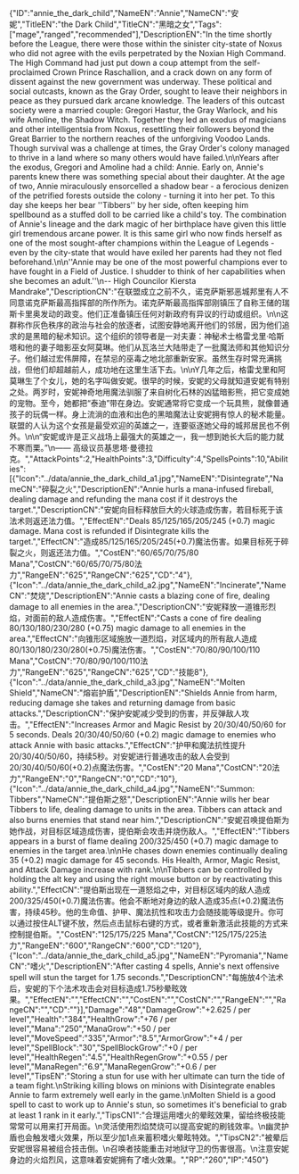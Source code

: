 {"ID":"annie_the_dark_child","NameEN":"Annie","NameCN":"安妮","TitleEN":"the Dark Child","TitleCN":"黑暗之女","Tags":["mage","ranged","recommended"],"DescriptionEN":"In the time shortly before the League, there were those within the sinister city-state of Noxus who did not agree with the evils perpetrated by the Noxian High Command. The High Command had just put down a coup attempt from the self-proclaimed Crown Prince Raschallion, and a crack down on any form of dissent against the new government was underway. These political and social outcasts, known as the Gray Order, sought to leave their neighbors in peace as they pursued dark arcane knowledge. The leaders of this outcast society were a married couple: Gregori Hastur, the Gray Warlock, and his wife Amoline, the Shadow Witch. Together they led an exodus of magicians and other intelligentsia from Noxus, resettling their followers beyond the Great Barrier to the northern reaches of the unforgiving Voodoo Lands. Though survival was a challenge at times, the Gray Order's colony managed to thrive in a land where so many others would have failed.\n\nYears after the exodus, Gregori and Amoline had a child: Annie. Early on, Annie's parents knew there was something special about their daughter. At the age of two, Annie miraculously ensorcelled a shadow bear - a ferocious denizen of the petrified forests outside the colony - turning it into her pet. To this day she keeps her bear ''Tibbers'' by her side, often keeping him spellbound as a stuffed doll to be carried like a child's toy. The combination of Annie's lineage and the dark magic of her birthplace have given this little girl tremendous arcane power. It is this same girl who now finds herself as one of the most sought-after champions within the League of Legends - even by the city-state that would have exiled her parents had they not fled beforehand.\n\n''Annie may be one of the most powerful champions ever to have fought in a Field of Justice. I shudder to think of her capabilities when she becomes an adult.''\n-- High Councilor Kiersta Mandrake","DescriptionCN":"在联盟成立之前不久，诺克萨斯邪恶城邦里有人不同意诺克萨斯最高指挥部的所作所为。诺克萨斯最高指挥部刚镇压了自称王储的瑞斯卡里奥发动的政变。他们正准备镇压任何对新政府有异议的行动或组织。\n\n这群称作灰色秩序的政治与社会的放逐者，试图安静地离开他们的邻居，因为他们追求的是黑暗的秘术知识。这个组织的领导者是一对夫妻：神秘术士格雷戈里·哈斯塔和他的妻子暗影巫女阿莫琳。他们从瓦洛兰大陆带走了一批魔法师和其他知识分子。他们越过宏伟屏障，在禁忌的巫毒之地北部重新安家。虽然生存时常充满挑战，但他们却超越前人，成功地在这里生活下去。\n\nY几年之后，格雷戈里和阿莫琳生了个女儿，她的名字叫做安妮。很早的时候，安妮的父母就知道安妮有特别之处。两岁时，安妮神奇地用魔法驯服了来自树化石林的凶猛暗影熊，把它变成她的宠物。至今，她都把“泰迪”带在身边。安妮通常将它变成一个玩具熊，就像普通孩子的玩偶一样。身上流淌的血液和出色的黑暗魔法让安妮拥有惊人的秘术能量。联盟的人认为这个女孩是最受欢迎的英雄之一，连要驱逐她父母的城邦居民也不例外。\n\n“安妮或许是正义战场上最强大的英雄之一，我一想到她长大后的能力就不寒而栗。”\n—— 高级议员基思塔·曼德拉克。","AttackPoints":2,"HealthPoints":3,"Difficulty":4,"SpellsPoints":10,"Abilities":[{"Icon":"../data/annie_the_dark_child_a1.jpg","NameEN":"Disintegrate","NameCN":"碎裂之火","DescriptionEN":"Annie hurls a mana-infused fireball, dealing damage and refunding the mana cost if it destroys the target.","DescriptionCN":"安妮向目标释放巨大的火球造成伤害，若目标死于该法术则返还法力值。","EffectEN":"Deals 85/125/165/205/245 (+0.7) magic damage. Mana cost is refunded if Disintegrate kills the target.","EffectCN":"造成85/125/165/205/245(+0.7)魔法伤害。如果目标死于碎裂之火，则返还法力值。","CostEN":"60/65/70/75/80 Mana","CostCN":"60/65/70/75/80法力","RangeEN":"625","RangeCN":"625","CD":"4"},{"Icon":"../data/annie_the_dark_child_a2.jpg","NameEN":"Incinerate","NameCN":"焚烧","DescriptionEN":"Annie casts a blazing cone of fire, dealing damage to all enemies in the area.","DescriptionCN":"安妮释放一道锥形烈焰，对面前的敌人造成伤害。","EffectEN":"Casts a cone of fire dealing 80/130/180/230/280 (+0.75) magic damage to all enemies in the area.","EffectCN":"向锥形区域施放一道烈焰，对区域内的所有敌人造成80/130/180/230/280(+0.75)魔法伤害。","CostEN":"70/80/90/100/110 Mana","CostCN":"70/80/90/100/110法力","RangeEN":"625","RangeCN":"625","CD":"技能8"},{"Icon":"../data/annie_the_dark_child_a3.jpg","NameEN":"Molten Shield","NameCN":"熔岩护盾","DescriptionEN":"Shields Annie from harm, reducing damage she takes and returning damage from basic attacks.","DescriptionCN":"保护安妮减少受到的伤害，并反弹敌人攻击。","EffectEN":"Increases Armor and Magic Resist by 20/30/40/50/60 for 5 seconds. Deals 20/30/40/50/60 (+0.2) magic damage to enemies who attack Annie with basic attacks.","EffectCN":"护甲和魔法抗性提升20/30/40/50/60，持续5秒。对安妮进行普通攻击的敌人会受到20/30/40/50/60(+0.2)点魔法伤害。","CostEN":"20 Mana","CostCN":"20法力","RangeEN":"0","RangeCN":"0","CD":"10"},{"Icon":"../data/annie_the_dark_child_a4.jpg","NameEN":"Summon: Tibbers","NameCN":"提伯斯之怒","DescriptionEN":"Annie wills her bear Tibbers to life, dealing damage to units in the area. Tibbers can attack and also burns enemies that stand near him.","DescriptionCN":"安妮召唤提伯斯为她作战，对目标区域造成伤害，提伯斯会攻击并烧伤敌人。","EffectEN":"Tibbers appears in a burst of flame dealing 200/325/450 (+0.7) magic damage to enemies in the target area.\n\nHe chases down enemies continually dealing 35 (+0.2) magic damage for 45 seconds. His Health, Armor, Magic Resist, and Attack Damage increase with rank.\n\nTibbers can be controlled by holding the alt key and using the right mouse button or by reactivating this ability.","EffectCN":"提伯斯出现在一道怒焰之中，对目标区域内的敌人造成200/325/450(+0.7)魔法伤害。他会不断地对身边的敌人造成35点(+0.2)魔法伤害，持续45秒。他的生命值、护甲、魔法抗性和攻击力会随技能等级提升。你可以通过按住ALT键不放，然后点击鼠标右键的方式，或者重新激活此技能的方式来控制提伯斯。","CostEN":"125/175/225 Mana","CostCN":"125/175/225法力","RangeEN":"600","RangeCN":"600","CD":"120"},{"Icon":"../data/annie_the_dark_child_a5.jpg","NameEN":"Pyromania","NameCN":"嗜火","DescriptionEN":"After casting 4 spells, Annie's next offensive spell will stun the target for 1.75 seconds.","DescriptionCN":"每施放4个法术后，安妮的下个法术攻击会对目标造成1.75秒晕眩效果。","EffectEN":"","EffectCN":"","CostEN":"","CostCN":"","RangeEN":"","RangeCN":"","CD":""}],"Damage":"48","DamageGrow":"+2.625 / per level","Health":"384","HealthGrow":"+76 / per level","Mana":"250","ManaGrow":"+50 / per level","MoveSpeed":"335","Armor":"8.5","ArmorGrow":"+4 / per level","SpellBlock":"30","SpellBlockGrow":"+0 / per level","HealthRegen":"4.5","HealthRegenGrow":"+0.55 / per level","ManaRegen":"6.9","ManaRegenGrow":"+0.6 / per level","TipsEN":"Storing a stun for use with her ultimate can turn the tide of a team fight.\nStriking killing blows on minions with Disintegrate enables Annie to farm extremely well early in the game.\nMolten Shield is a good spell to cast to work up to Annie's stun, so sometimes it's beneficial to grab at least 1 rank in it early.","TipsCN1":"合理运用嗜火的晕眩效果，留给终极技能常常可以用来打开局面。\n灵活使用烈焰焚烧可以提高安妮的刷钱效率。\n幽灵护盾也会触发嗜火效果，所以至少加1点来蓄积嗜火晕眩特效。","TipsCN2":"被晕后安妮很容易被组合技击倒。\n召唤者技能重击对地狱守卫的伤害很高。\n注意安妮身边的火焰烈风，这意味着安妮拥有了嗜火效果。","RP":"260","IP":"450"}
